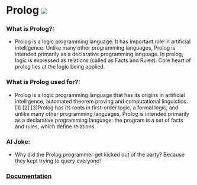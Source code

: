 # Prolog ![](https://www.tiobe.com/wp-content/themes/tiobe/tiobe-index/images/Prolog.png)
### What is Prolog?:
- Prolog is a logic programming language. It has important role in artificial intelligence. Unlike many other programming languages, Prolog is intended primarily as a declarative programming language. In prolog, logic is expressed as relations (called as Facts and Rules). Core heart of prolog lies at the logic being applied.

### What is Prolog used for?:
- Prolog is a logic programming language that has its origins in artificial intelligence, automated theorem proving and computational linguistics. [1] [2] [3]Prolog has its roots in first-order logic, a formal logic, and unlike many other programming languages, Prolog is intended primarily as a declarative programming language: the program is a set of facts and rules, which define relations.

### AI Joke:
- Why did the Prolog programmer get kicked out of the party?  Because they kept trying to query everyone!

### [Documentation](https://www.swi-prolog.org/pldoc/index.html)